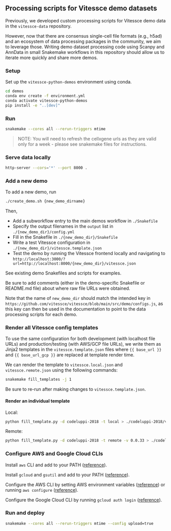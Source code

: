 ## Processing scripts for Vitessce demo datasets

Previously, we developed custom processing scripts for Vitessce demo data in the `vitessce-data` repository. 

However, now that there are consensus single-cell file formats (e.g., h5ad) and an ecosystem of data processing packages in the community, we aim to leverage those. Writing demo dataset processing code using Scanpy and AnnData in small Snakemake workflows in this repository should allow us to iterate more quickly and share more demos.

### Setup

Set up the `vitessce-python-demos` environment using conda.

```sh
cd demos
conda env create -f environment.yml
conda activate vitessce-python-demos
pip install -e "..[dev]"
```

### Run

```sh
snakemake --cores all --rerun-triggers mtime
```

> NOTE: You will need to refresh the cellxgene urls as they are valid only for a week - please see snakemake files for instructions.

### Serve data locally

```sh
http-server --cors='*' --port 8000 .
```

### Add a new demo

To add a new demo, run

```sh
./create_demo.sh {new_demo_dirname}
```

Then,
- Add a subworkflow entry to the main demos workflow in `./Snakefile`
- Specify the output filenames in the `output` list in `./{new_demo_dir}/config.yml`
- Fill in the Snakefile in `./{new_demo_dir}/Snakefile`
- Write a test Vitessce configuration in `./{new_demo_dir}/vitessce.template.json`
- Test the demo by running the Vitessce frontend locally and navigating to `http://localhost:3000/?url=http://localhost:8000/{new_demo_dir}/vitessce.json`

See existing demo Snakefiles and scripts for examples.

Be sure to add comments (either in the demo-specific Snakefile or README.md file) about where raw file URLs were obtained.

Note that the name of `new_demo_dir` should match the intended key in `https://github.com/vitessce/vitessce/blob/main/src/demo/configs.js`, as this key can then be used in the documentation to point to the data processing scripts for each demo.


### Render all Vitessce config templates

To use the same configuration for both development (with localhost file URLs) and production/testing (with AWS/GCP file URLs), we write them as Jinja2 templates in the `vitessce.template.json` files where `{{ base_url }}` and `{{ base_url_gcp }}` are replaced at template render time.

We can render the template to `vitessce.local.json` and `vitessce.remote.json` using the following commands:

```sh
snakemake fill_templates -j 1
```

Be sure to re-run after making changes to `vitessce.template.json`.

#### Render an individual template

Local:

```sh
python fill_template.py -d codeluppi-2018 -t local > ./codeluppi-2018/vitessce.local.json
```

Remote:

```sh
python fill_template.py -d codeluppi-2018 -t remote -v 0.0.33 > ./codeluppi-2018/vitessce.remote.json
```

### Configure AWS and Google Cloud CLIs

Install `aws` CLI and add to your PATH ([reference](https://docs.aws.amazon.com/cli/latest/userguide/install-cliv2-linux.html)).

Install `gcloud` and `gsutil` and add to your PATH ([reference](https://cloud.google.com/storage/docs/gsutil_install#linux)).

Configure the AWS CLI by setting AWS environment variables ([reference](https://docs.aws.amazon.com/cli/latest/userguide/cli-configure-envvars.html)) or running `aws configure`  ([reference](https://docs.aws.amazon.com/cli/latest/userguide/cli-configure-files.html)).

Configure the Google Cloud CLI by running `gcloud auth login` ([reference](https://cloud.google.com/sdk/gcloud/reference/auth/login)).

### Run and deploy

```sh
snakemake --cores all --rerun-triggers mtime --config upload=true
```